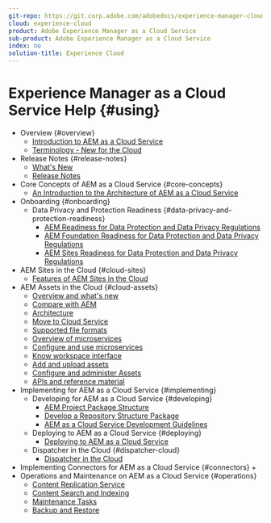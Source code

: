 ```yaml
---
git-repo: https://git.corp.adobe.com/adobedocs/experience-manager-cloud-service
cloud: experience-cloud
product: Adobe Experience Manager as a Cloud Service
sub-product: Adobe Experience Manager as a Cloud Service
index: no
solution-title: Experience Cloud
---
```


# Experience Manager as a Cloud Service Help {#using}

+ Overview {#overview}
  + [Introduction to AEM as a Cloud Service](overview/introduction.md)
  + [Terminology - New for the Cloud](overview/terminology.md)
+ Release Notes {#release-notes}
  + [What's New](release-notes/what-is-new.md)
  + [Release Notes](release-notes/release-notes.md)
+ Core Concepts of AEM as a Cloud Service {#core-concepts}
  + [An Introduction to the Architecture of AEM as a Cloud Service](core-concepts/architecture.md)
+ Onboarding {#onboarding}
  + Data Privacy and Protection Readiness {#data-privacy-and-protection-readiness}
    + [AEM Readiness for Data Protection and Data Privacy Regulations](onboarding/data-protection-and-privacy.md)
    + [AEM Foundation Readiness for Data Protection and Data Privacy Regulations](onboarding/data-protection-and-privacy-foundation.md)
    + [AEM Sites Readiness for Data Protection and Data Privacy Regulations](onboarding/data-protection-and-privacy-sites.md)
+ AEM Sites in the Cloud {#cloud-sites}
  + [Features of AEM Sites in the Cloud](sites-cloud/sites-cloud-changes.md)
+ AEM Assets in the Cloud {#cloud-assets}
  + [Overview and what's new](/help/release-notes/assets-as-cloud-service.md)
  + [Compare with AEM](/help/assets/compare-with-aem.md)
  + [Architecture](/help/assets/architecture.md)
  + [Move to Cloud Service](/help/assets/move-to-cloud-service.md)
  + [Supported file formats](/help/assets/file-format-support.md)
  + [Overview of microservices](/help/assets/asset-microservices-overview.md)
  + [Configure and use microservices](/help/assets/asset-microservices-configure-and-use.md)
  + [Know workspace interface](/help/assets/understand-interface-workspace.md)
  + [Add and upload assets](/help/assets/add-assets.md)
  + [Configure and administer Assets](/help/assets/configure-administer-assets-as-a-cloud-service.md)
  + [APIs and reference material](/help/assets/developer-reference-material-apis.md)
+ Implementing for AEM as a Cloud Service {#implementing}
  + Developing for AEM as a Cloud Service {#developing}
    + [AEM Project Package Structure](implementing/developing/introduction/aem-project-content-package-structure.md)
    + [Develop a Repository Structure Package](implementing/developing/introduction/repository-structure-package.md)
    + [AEM as a Cloud Service Development Guidelines](implementing/developing/introduction/development-guidelines.md)
  + Deploying to AEM as a Cloud Service {#deploying}
    + [Deploying to AEM as a Cloud Service](implementing/deploying/deploying.md)
  + Dispatcher in the Cloud {#dispatcher-cloud}
    + [Dispatcher in the Cloud](implementing/dispatcher/dispatcher-cloud.md)
+ Implementing Connectors for AEM as a Cloud Service {#connectors}
  +
+ Operations and Maintenance on AEM as a Cloud Service {#operations}
  + [Content Replication Service](operations/replication.md)
  + [Content Search and Indexing](operations/indexing.md)
  + [Maintenance Tasks](operations/maintenance.md)
  + [Backup and Restore](operations/backup.md)
